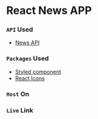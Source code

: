 # React News APP

<!-- ![This is an image](iager.png) -->

###  `API` Used
 - [News API](https://newsapi.org/)



###  `Packages` Used 
 - [Styled component](https://styled-components.com/)
 - [React Icons](https://react-icons.github.io/react-icons/)

###  `Host` On


###  `Live` Link


